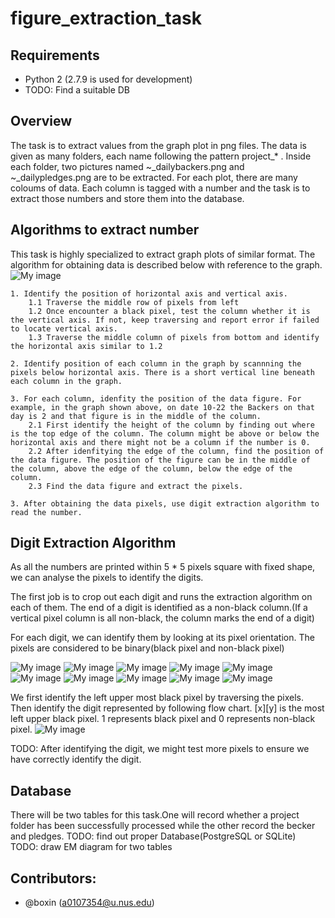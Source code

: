 # figure_extraction_task

## Requirements

- Python 2 (2.7.9 is used for development)
- TODO: Find a suitable DB

## Overview

The task is to extract values from the graph plot in png files. The data is given as many folders, each name following the pattern project_* .
Inside each folder, two pictures named ~_dailybackers.png and ~_dailypledges.png are to be extracted.
For each plot, there are many coloums of data. Each column is tagged with a number and the task is to extract those numbers and store them into the database.

## Algorithms to extract number

This task is highly specialized to extract graph plots of similar format. The algorithm for obtaining data is described below with reference to the graph.
![My image](https://raw.githubusercontent.com/greed-is-good/image/master/2912609_dailybackers.png)

	1. Identify the position of horizontal axis and vertical axis.
		1.1 Traverse the middle row of pixels from left
		1.2 Once encounter a black pixel, test the column whether it is the vertical axis. If not, keep traversing and report error if failed to locate vertical axis.
		1.3 Traverse the middle column of pixels from bottom and identify the horizontal axis similar to 1.2

	2. Identify position of each column in the graph by scannning the pixels below horizontal axis. There is a short vertical line beneath each column in the graph.

	3. For each column, idenfity the position of the data figure. For example, in the graph shown above, on date 10-22 the Backers on that day is 2 and that figure is in the middle of the column.
		2.1 First identify the height of the column by finding out where is the top edge of the column. The column might be above or below the horizontal axis and there might not be a column if the number is 0.
		2.2 After idenfitying the edge of the column, find the position of the data figure. The position of the figure can be in the middle of the column, above the edge of the column, below the edge of the column.
		2.3 Find the data figure and extract the pixels.

	3. After obtaining the data pixels, use digit extraction algorithm to read the number.

## Digit Extraction Algorithm

As all the numbers are printed within 5 * 5 pixels square with fixed shape, we can analyse the pixels to identify the digits.

The first job is to crop out each digit and runs the extraction algorithm on each of them. The end of a digit is identified as a non-black column.(If a vertical pixel column is all non-black, the column marks the end of a digit)

For each digit, we can identify them by looking at its pixel orientation. The pixels are considered to be binary(black pixel and non-black pixel)


![My image](https://raw.githubusercontent.com/greed-is-good/image/master/0.png)
![My image](https://raw.githubusercontent.com/greed-is-good/image/master/1.png)
![My image](https://raw.githubusercontent.com/greed-is-good/image/master/2.png)
![My image](https://raw.githubusercontent.com/greed-is-good/image/master/3.png)
![My image](https://raw.githubusercontent.com/greed-is-good/image/master/4.png)
![My image](https://raw.githubusercontent.com/greed-is-good/image/master/5.png)
![My image](https://raw.githubusercontent.com/greed-is-good/image/master/6.png)
![My image](https://raw.githubusercontent.com/greed-is-good/image/master/7.png)
![My image](https://raw.githubusercontent.com/greed-is-good/image/master/8.png)
![My image](https://raw.githubusercontent.com/greed-is-good/image/master/9.png)


We first identify the left upper most black pixel by traversing the pixels. Then identify the digit represented by following flow chart. [x][y] is the most left upper black pixel. 1 represents black pixel and 0 represents non-black pixel.
![My image](https://raw.githubusercontent.com/greed-is-good/image/master/Flow_chart.png)

TODO: After identifying the digit, we might test more pixels to ensure we have correctly identify the digit.

## Database

There will be two tables for this task.One will record whether a project folder has been successfully processed while the other record the becker and pledges.
TODO: find out proper Database(PostgreSQL or SQLite)
TODO: draw EM diagram for two tables

## Contributors:
- @boxin (a0107354@u.nus.edu)